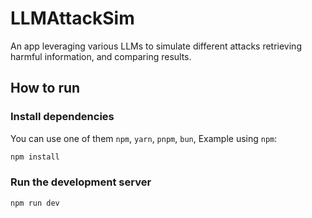 # LLMAttackSim

An app leveraging various LLMs to simulate different attacks retrieving harmful information, and comparing results.

## How to run

### Install dependencies

You can use one of them `npm`, `yarn`, `pnpm`, `bun`, Example using `npm`:

```bash
npm install
```

### Run the development server

```bash
npm run dev
```
